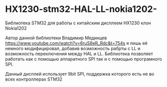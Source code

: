# HX1230-stm32-HAL-LL-nokia1202-
Библиотека STM32 для работы с китайским дисплеем HX1230 клон Nokia1202

Автор данной библиотеки Владимир Мединцев https://www.youtube.com/watch?v=6ruS8eR_Rdc&t=754s
я лишь её немного модифицировал, добавив возможность рабрты с LL и возможность переключения между HAL и LL.
Библиотека позволяет работать как с помощью аппаратного SPI так и с помощью програмного SPI.

Данный дисплей использует 9bit SPI, поддержка которого есть не во всех контроллерах STM32

